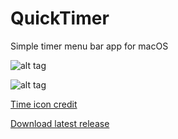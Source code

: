 # QuickTimer
Simple timer menu bar app for macOS

![alt tag](https://user-images.githubusercontent.com/2235307/27006629-e4f4c44c-4e06-11e7-8144-00509bb0b70e.png)

![alt tag](https://user-images.githubusercontent.com/2235307/27006636-11db9954-4e07-11e7-9dae-b8ce11f83552.png)

[Time icon credit](https://icons8.com/icon/18784/Time)

[Download latest release](https://github.com/inderdhir/QuickTimer/releases/latest)
